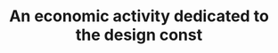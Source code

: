 ---
title: An economic activity dedicated to the design const
longTitle: 'An economic activity dedicated to the design, construction, manufacturing, distribution, and promotion of clothing.'
tags:
- gccommon
scopeNote:
- "[[Clothing industry]]"
---